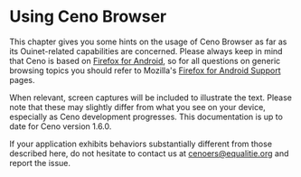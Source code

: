 # Using Ceno Browser

This chapter gives you some hints on the usage of Ceno Browser as far as its Ouinet-related capabilities are concerned.  Please always keep in mind that Ceno is based on [Firefox for Android][], so for all questions on generic browsing topics you should refer to Mozilla's [Firefox for Android Support][] pages.

[Firefox for Android]: https://www.mozilla.org/firefox/android/
[Firefox for Android Support]: https://support.mozilla.org/en-US/products/mobile

When relevant, screen captures will be included to illustrate the text.  Please note that these may slightly differ from what you see on your device, especially as Ceno development progresses.  This documentation is up to date for Ceno version 1.6.0.

If your application exhibits behaviors substantially different from those described here, do not hesitate to contact us at <cenoers@equalitie.org> and report the issue.
